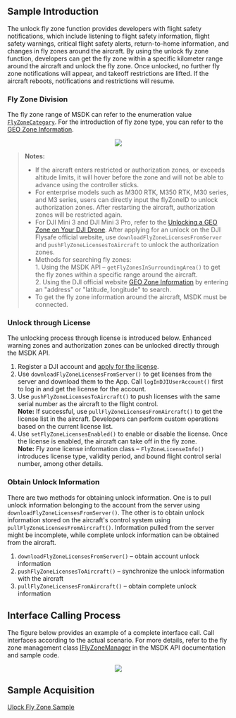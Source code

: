 ## Sample Introduction

The unlock fly zone function provides developers with flight safety notifications, which include listening to flight safety information, flight safety warnings, critical flight safety alerts, return-to-home information, and changes in fly zones around the aircraft. By using the unlock fly zone function, developers can get the fly zone within a specific kilometer range around the aircraft and unlock the fly zone. Once unlocked, no further fly zone notifications will appear, and takeoff restrictions are lifted. If the aircraft reboots, notifications and restrictions will resume.


### Fly Zone Division

The fly zone range of MSDK can refer to the enumeration value [`FlyZoneCategory`](). For the introduction of fly zone type, you can refer to the [GEO Zone Information](https://fly-safe.dji.com/nfz/nfz-query).

<div style="display: flex; justify-content: center;">
  <img src="https://terra-1-g.djicdn.com/71a7d383e71a4fb8887a310eb746b47f/msdk/Documentation/v5.3/flyzones_category_en.png">
</div>

> **Notes:**
>
> * If the aircraft enters restricted or authorization zones, or exceeds altitude limits, it will hover before the zone and will not be able to advance using the controller sticks.
> * For enterprise models such as M300 RTK, M350 RTK, M30 series, and M3 series, users can directly input the flyZoneID to unlock authorization zones. After restarting the aircraft, authorization zones will be restricted again.
> * For DJI Mini 3 and DJI Mini 3 Pro, refer to the [Unlocking a GEO Zone on Your DJI Drone](https://support.dji.com/help/content?customId=en-us03400006732&spaceId=34&re=HK&lang=en). After applying for an unlock on the DJI Flysafe official website, use `downloadFlyZoneLicensesFromServer` and `pushFlyZoneLicensesToAircraft` to unlock the authorization zones.
> * Methods for searching fly zones:<br/>
    1. Using the MSDK API – `getFlyZonesInSurroundingArea()` to get the fly zones within a specific range around the aircraft.<br/>
    2. Using the DJI official website [GEO Zone Information](https://fly-safe.dji.com/nfz/nfz-query) by entering an "address" or "latitude, longitude" to search.
> * To get the fly zone information around the aircraft, MSDK must be connected.


### Unlock through License

The unlocking process through license is introduced below. Enhanced warning zones and authorization zones can be unlocked directly through the MSDK API.

1. Register a DJI account and [apply for the license](https://fly-safe.dji.com/unlock/unlock-request/list).
2. Use `downloadFlyZoneLicensesFromServer()` to get licenses from the server and download them to the App. Call `logInDJIUserAccount()` first to log in and get the license for the account.
3. Use `pushFlyZoneLicensesToAircraft()` to push licenses with the same serial number as the aircraft to the flight control.<br/>
  **Note:** If successful, use `pullFlyZoneLicensesFromAircraft()` to get the license list in the aircraft. Developers can perform custom operations based on the current license list.
4. Use `setFlyZoneLicensesEnabled()` to enable or disable the license. Once the license is enabled, the aircraft can take off in the fly zone.<br/>
  **Note:** Fly zone license information class – `FlyZoneLicenseInfo()` introduces license type, validity period, and bound flight control serial number, among other details.

### Obtain Unlock Information

There are two methods for obtaining unlock information. One is to pull unlock information belonging to the account from the server using `downloadFlyZoneLicensesFromServer()`. The other is to obtain unlock information stored on the aircraft's control system using `pullFlyZoneLicensesFromAircraft()`. Information pulled from the server might be incomplete, while complete unlock information can be obtained from the aircraft.


1. `downloadFlyZoneLicensesFromServer()` – obtain account unlock information
2. `pushFlyZoneLicensesToAircraft()` – synchronize the unlock information with the aircraft
3. `pullFlyZoneLicensesFromAircraft()` – obtain complete unlock information

## Interface Calling Process

The figure below provides an example of a complete interface call. Call interfaces according to the actual scenario. For more details, refer to the fly zone management class [IFlyZoneManager](https://developer.dji.com/api-reference-v5/android-api/Components/IFlyZoneManager/IFlyZoneManager.html) in the MSDK API documentation and sample code.


<div style="display: flex; justify-content: center;">
<img src="https://terra-1-g.djicdn.com/71a7d383e71a4fb8887a310eb746b47f/msdk/Documentation/v5.3/flyzone-api-en(1).png" style="width:auto"/></div>

## Sample Acquisition

[Ulock Fly Zone Sample](https://github.com/dji-sdk/Mobile-SDK-Android-V5/blob/dev-sdk-alpha/SampleCode-V5/android-sdk-v5-sample/module-aircraft/src/main/java/dji/sampleV5/moduleaircraft/models/FlySafeVM.kt)

